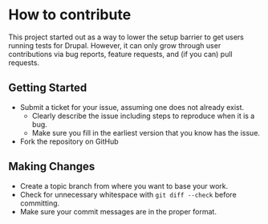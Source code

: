 # How to contribute

This project started out as a way to lower the setup barrier to get users running tests for Drupal. However, it can only
grow through user contributions via bug reports, feature requests, and (if you can) pull requests.

## Getting Started

* Submit a ticket for your issue, assuming one does not already exist.
  * Clearly describe the issue including steps to reproduce when it is a bug.
  * Make sure you fill in the earliest version that you know has the issue.
* Fork the repository on GitHub

## Making Changes

* Create a topic branch from where you want to base your work.
* Check for unnecessary whitespace with `git diff --check` before committing.
* Make sure your commit messages are in the proper format.
